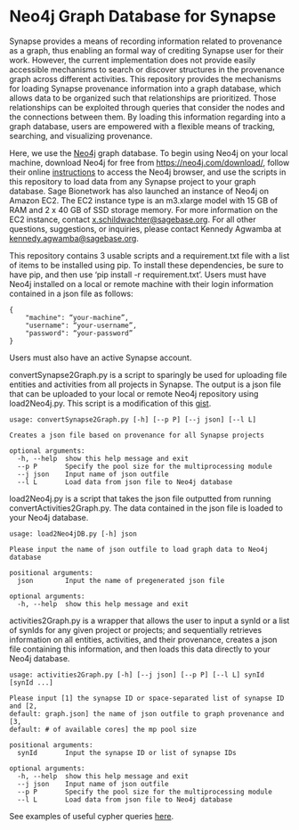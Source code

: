 # Neo4j Graph Database for Synapse

Synapse provides a means of recording information related to provenance as a graph, thus enabling an formal way of crediting Synapse user for their work. However, the current implementation does not provide easily accessible mechanisms to search or discover structures in the provenance graph across different activities. This repository provides the mechanisms for loading Synapse provenance information into a graph database, which allows data to be organized such that relationships are prioritized. Those relationships can be exploited through queries that consider the nodes and the connections between them. By loading this information regarding into a graph database, users are empowered with a flexible means of tracking, searching, and visualizing provenance.

Here, we use the [Neo4j](https://neo4j.com/) graph database. To begin using Neo4j on your local machine, download Neo4j for free from https://neo4j.com/download/, follow their online [instructions](https://neo4j.com/developer/guide-neo4j-browser/) to access the Neo4j browser, and use the scripts in this repository to load data from any Synapse project to your graph database. Sage Bionetwork has also launched an instance of Neo4j on Amazon EC2. The EC2 instance type is an m3.xlarge model with 15 GB of RAM and 2 x 40 GB of SSD storage memory. For more information on the EC2 instance, contact x.schildwachter@sagebase.org. For all other questions, suggestions, or inquiries, please contact Kennedy Agwamba at kennedy.agwamba@sagebase.org.


This repository contains 3 usable scripts and a requirement.txt file with a list of items to be installed using pip. To install these dependencies, be sure to have pip, and then use ‘pip install -r requirement.txt’. Users must have Neo4j installed on a local or remote machine with their login information contained in a json file as follows:
```
{
    "machine": “your-machine”,
    "username": “your-username”,
    "password": “your-password”
}
```
Users must also have an active Synapse account.

convertSynapse2Graph.py is a script to sparingly be used for uploading file entities and activities from all projects in Synapse. The output is a json file that can be uploaded to your local or remote Neo4j repository using load2Neo4j.py. This script is a modification of this [gist](https://gist.github.com/larssono/9657a888f24e7a836806cda60f484048#file-convertactivites2graph-py).
```
usage: convertSynapse2Graph.py [-h] [--p P] [--j json] [--l L]

Creates a json file based on provenance for all Synapse projects

optional arguments:
  -h, --help  show this help message and exit
  --p P       Specify the pool size for the multiprocessing module
  --j json    Input name of json outfile
  --l L       Load data from json file to Neo4j database
```
load2Neo4j.py is a script that takes the json file outputted from running convertActivities2Graph.py. The data contained in the json file is loaded to your Neo4j database.
```
usage: load2Neo4jDB.py [-h] json

Please input the name of json outfile to load graph data to Neo4j database

positional arguments:
  json        Input the name of pregenerated json file

optional arguments:
  -h, --help  show this help message and exit
```
activities2Graph.py is a wrapper that allows the user to input a synId or a list of synIds for any given project or projects; and sequentially retrieves information on all entities, activities, and their provenance, creates a json file containing this information, and then loads this data directly to your Neo4j database. 
```
usage: activities2Graph.py [-h] [--j json] [--p P] [--l L] synId [synId ...]

Please input [1] the synapse ID or space-separated list of synapse ID and [2,
default: graph.json] the name of json outfile to graph provenance and [3,
default: # of available cores] the mp pool size

positional arguments:
  synId       Input the synapse ID or list of synapse IDs

optional arguments:
  -h, --help  show this help message and exit
  --j json    Input name of json outfile
  --p P       Specify the pool size for the multiprocessing module
  --l L       Load data from json file to Neo4j database
```

See examples of useful cypher queries [here](https://github.com/Sage-Bionetworks/synapseGraphDB-neo4j/blob/master/examples/cypher_queries.md).
